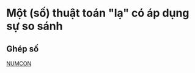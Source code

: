 # Một (số) thuật toán "lạ" có áp dụng sự so sánh

## Ghép số

[NUMCON](https://vn.spoj.com/problems/NUMCON/)
